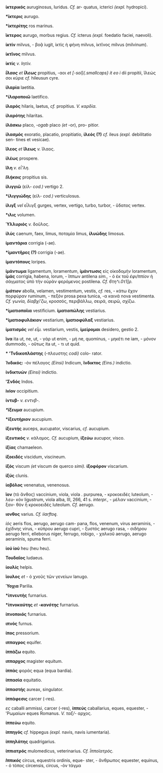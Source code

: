 **ίκτερικός** auruginosus, luridus. *Cf.* ar- quatus, icterici *(expl.*
hydropici).

**\*ϊκτερις** aurugo.

**\*ίκτερίτης** ros marinus.

**ϊκτερος** aurugo, morbus regius. *Cf.* icterus *(expl.* foedatio
faciei, naevoli).

**ίκτίν** milvus, - βοᾷ iugit, ἰκτὶς ἠ φήνη milvus, ἰκτῖνος milvus
(milvinum).

**ίκτῖνος** milvus.

**ίκτίς** *v. Ιητίν.*

***ΐλαος** et **ΐλεως*** propitius, -αοι *et [-sol]{.smallcaps} it eo i*
dii propitii, ἵλεώς σοι κύριε *cf.* hileusun cyre.

**ίλαρία** laetitia.

**\*ίλαροποιῶ** laetifico.

**ίλαρός** hilaris, laetus, *cf.* propitius. *V. καρδία.*

**ίλαρότης** hilaritas.

**ίλάσκω** placo, *-ogab* placo *(et* -or), pro- pitior.

**ίλασμός** exoratio, placatio, propitiatio, **ίλεός (?)** *cf.* ileus
*(expl.* debilitatio sen- tines et vesicae).

**ϊλεος** *et* **ϊλεως** *v.* ἵλαος.

**ίλέως** prospere.

**ϊλη** *v. εΐ\'λη.*

***Ιλήκοις*** propitius sis.

**ίλιγγιῶ** (εἰλ- *cod.)* vertigo 2.

**\*ίλιγγιώδης** (εἰλ- *cod.)* verticulosus.

**ίλιγξ** *vel* εἶλιγξ gurges, vertex, vertigo, turbo, turbor, - ὕδατος
vertex.

**\*ιλις** volumen.

**Ὑλλυριός** *v.* δοῦλος.

**ίλύς** caenum, faex, limus, ποταμία limus, **ίλυώδης** limosus.

**ίμαντάρια** corrigia (-ae).

**\*ίμαντῆρες (?)** corrigia (-ae).

**ίμαντόπους** loripes.

**ίμάντωμα** ligamentum, loramentum, **ίμάντωσις** εἰς οἰκοδομήν
loramentum, **ίμάς** corrigia, habena, lorum, - ἵππων antilena *sim.,* -
ὁ ἐκ τοῦ *έφι/ππίον* ἡ σάγματος ὑπὸ τἡν οὐρὰν φερόμενος postilena. *Cf.
6τη\^ι.0τΊ]ρ.*

***ίμάτιον*** abolla, velamen, vestimentum, vestis, *cf.* res, - κάτω
ἔχον πορφύραν ruminum, - πεξόν prosa pexa tunica, -α καινά nova
vestimenta. *Cf. γωνία, δίαβχί\'ζω*, κροσσός, περιβάλλω, σειρά, σειρῶ,
σχίζω.

**\*ίματιοποἴια** vestificium. **ίματιοπώλης** vestiarius.

**\*ίματιοφυλάκιον** vestiarium, **ίματιοφύλαξ** vestiarius.

**ίματισμός** *vel εΐμ.* vestiarium, vestis, **ίμείρομαι** desidero,
gestio 2.

**ϊνα** ita ut, ne, ut, - γάρ ut enim, - μή ne, quominus, - μηκέτι ne
iam, - μόνον dummodo, - οὕτως ita ut, - τι ut quid.

**\* 'Τνδικοπλάστης** (-πλευστης *codi)* colo- rator.

**Ίνδικός:** -ὸν πέλαγος *(Einsi)* Indicum, **ϊνδικτος** *(Eins.)*
indictio.

**ίνδικτυών** *(Einsi)* indictio.

**'Σνδός** Indos.

**iviov** occipitium.

**ίντυβ-** *v. εντνβ-.*

***\*ϊξευμα*** aucupium.

**\*ίξευτἡριον** aucupium.

**ίξευτής** auceps, aucupator, viscarius, *cf.* aucupium.

**ίξευτικός** *v.* κάλαμος. *Cf.* aucupium, **ίξεύω** aucupor, visco.

**ίξίας** chamaeleon.

**ίξοειδές** viscidum, viscineum.

**ίξός** viscum *(et* viscum de querco *simi).* **ίξοφόρον** viscarium.

**ίξύς** clunis.

**ίοβόλος** venenatus, venenosus.

**ϊον** (τὸ ἄνθος) vaccinium, viola, viola . purpurea, - κροκοειδές
luteolum, - λευ- κόν ligustrum, viola alba, III, 266, 41 s. *interpr.,* -
μέλαν vaccinium, - ξαν- θὸν ἧ κροκοειδές luteolum. *Cf.* aerugo.

**ιονθος** varius. *Cf. iiarftoę.*

*ίός* aeris flos, aerugo, aerugo cam- pana, flos, venenum, virus
aeraminis, - ἐχίδνης virus, - κύπρου aerugo cupri, - ξυστός aerugo
rasa, - σιδήρου aerugo ferri, elleborus niger, ferrugo, robigo, - χαλκοῦ
aerugo, aerugo aeraminis, spuma ferri.

**ίού ίού** heu (heu heu).

**Τουδαῖος** Iudaeus.

**ίουλίς** helpis.

**ϊουλος** *et* - ὁ χνοῦς τῶν γενείων lanugo.

**Ὑοχια** Parilia.

**\*ίπνευτής** furnarius.

**\*ίπνοκαύτης** *et **-κανότης*** furnarius.

**ίπνοποιός** furnarius.

**ιπνός** furnus.

**ίπος** pressorium.

**ιππαγρος** equifer.

**ίππάζω** equito.

**ιππαρχος** magister equitum.

**ίππἀς** φοράς equa (equa bardia).

**ίππασία** equitatio.

**ίππαστής** aureax, singulator.

**ίππάφεσις** carcer (-res).

*ες* caballi ammissi, carcer (-res), **ίππεύς** caballarius, eques,
equester, - \'Ρωμαίων eques Romanus. *V. ταξ/-* αρχος.

**ίππεύω** equito.

**ίππηγός** *cf.* hippegus *(expl.* navis, navis iumentaria).

**ίππηλάτης** quadrigarius.

**ίππιατρός** mulomedicus, veterinarius. *Cf. ΐπποϊατρός.*

***Ιππικός*** circus, equestris ordinis, eque- ster, - ἄνθρωπος
equester, equinus, - ὁ τόπος circensis, circus, -ὸν τάγμα
